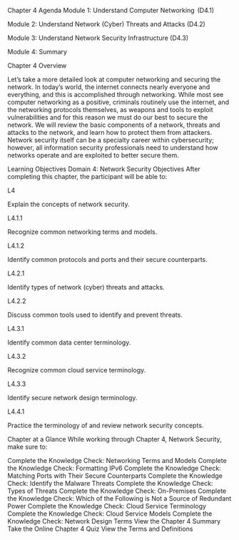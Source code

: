 Chapter 4 Agenda
Module 1: Understand Computer Networking  (D4.1)

Module 2: Understand Network (Cyber) Threats and Attacks (D4.2)

Module 3: Understand Network Security Infrastructure (D4.3)

Module 4: Summary


Chapter 4 Overview

Let’s take a more detailed look at computer networking and securing the network. In today’s world, the internet connects nearly everyone and everything, and this is accomplished through networking. While most see computer networking as a positive, criminals routinely use the internet, and the networking protocols themselves, as weapons and tools to exploit vulnerabilities and for this reason we must do our best to secure the network. We will review the basic components of a network, threats and attacks to the network, and learn how to protect them from attackers. Network security itself can be a specialty career within cybersecurity; however, all information security professionals need to understand how networks operate and are exploited to better secure them. 

Learning Objectives
Domain 4: Network Security Objectives
After completing this chapter, the participant will be able to: 

L4      

Explain the concepts of network security. 

L4.1.1

Recognize common networking terms and models. 

L4.1.2

Identify common protocols and ports and their secure counterparts. 

L4.2.1

Identify types of network (cyber) threats and attacks. 

L4.2.2

Discuss common tools used to identify and prevent threats. 

L4.3.1

Identify common data center terminology. 

L4.3.2

Recognize common cloud service terminology. 

L4.3.3

Identify secure network design terminology. 

L4.4.1

Practice the terminology of and review network security concepts.


Chapter at a Glance
While working through Chapter 4, Network Security, make sure to: 

Complete the Knowledge Check: Networking Terms and Models 
Complete the Knowledge Check: Formatting IPv6 
Complete the Knowledge Check: Matching Ports with Their Secure Counterparts 
Complete the Knowledge Check: Identify the Malware Threats
Complete the Knowledge Check: Types of Threats 
Complete the Knowledge Check: On-Premises 
Complete the Knowledge Check: Which of the Following is Not a Source of Redundant Power
Complete the Knowledge Check: Cloud Service Terminology
Complete the Knowledge Check: Cloud Service Models
Complete the Knowledge Check: Network Design Terms
View the Chapter 4 Summary
Take the Online Chapter 4 Quiz
View the Terms and Definitions  